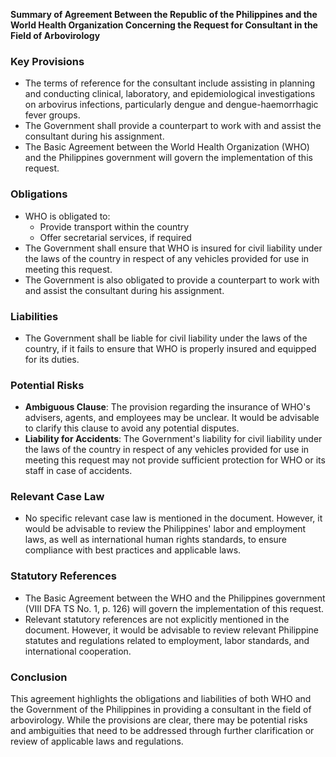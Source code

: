 **Summary of Agreement Between the Republic of the Philippines and the World Health Organization Concerning the Request for Consultant in the Field of Arbovirology**

### Key Provisions

* The terms of reference for the consultant include assisting in planning and conducting clinical, laboratory, and epidemiological investigations on arbovirus infections, particularly dengue and dengue-haemorrhagic fever groups.
* The Government shall provide a counterpart to work with and assist the consultant during his assignment.
* The Basic Agreement between the World Health Organization (WHO) and the Philippines government will govern the implementation of this request.

### Obligations

* WHO is obligated to:
	+ Provide transport within the country
	+ Offer secretarial services, if required
* The Government shall ensure that WHO is insured for civil liability under the laws of the country in respect of any vehicles provided for use in meeting this request.
* The Government is also obligated to provide a counterpart to work with and assist the consultant during his assignment.

### Liabilities

* The Government shall be liable for civil liability under the laws of the country, if it fails to ensure that WHO is properly insured and equipped for its duties.

### Potential Risks

* **Ambiguous Clause**: The provision regarding the insurance of WHO's advisers, agents, and employees may be unclear. It would be advisable to clarify this clause to avoid any potential disputes.
* **Liability for Accidents**: The Government's liability for civil liability under the laws of the country in respect of any vehicles provided for use in meeting this request may not provide sufficient protection for WHO or its staff in case of accidents.

### Relevant Case Law

* No specific relevant case law is mentioned in the document. However, it would be advisable to review the Philippines' labor and employment laws, as well as international human rights standards, to ensure compliance with best practices and applicable laws.

### Statutory References

* The Basic Agreement between the WHO and the Philippines government (VIII DFA TS No. 1, p. 126) will govern the implementation of this request.
* Relevant statutory references are not explicitly mentioned in the document. However, it would be advisable to review relevant Philippine statutes and regulations related to employment, labor standards, and international cooperation.

### Conclusion

This agreement highlights the obligations and liabilities of both WHO and the Government of the Philippines in providing a consultant in the field of arbovirology. While the provisions are clear, there may be potential risks and ambiguities that need to be addressed through further clarification or review of applicable laws and regulations.
